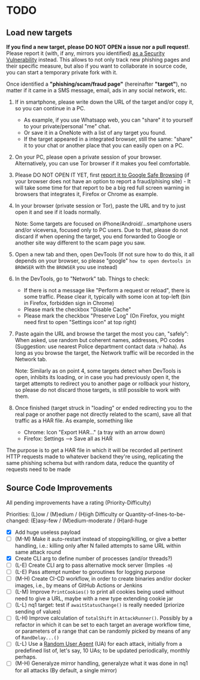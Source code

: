 # TODO

## Load new targets

**If you find a new target, please DO NOT OPEN a issue nor a pull request!**. Please report it (with, if any, mirrors you identified)
[as a Security Vulnerability](https://docs.github.com/en/code-security/security-advisories/guidance-on-reporting-and-writing-information-about-vulnerabilities/privately-reporting-a-security-vulnerability#privately-reporting-a-security-vulnerability) instead. This allows to not only track new phishing pages and their  specific measure, but also if you want to collaborate in source code, you can start a temporary private fork with it.

Once identified a **"phishing/scam/fraud page"** (hereinafter **"target"**), no matter if it came in a SMS message, email, ads in any social network, etc.

1. If in smartphone, please write down the URL of the target and/or copy it, so you can continue in a PC.
   - As example, if you use Whatsapp web, you can "share" it to yourself to your private/personal "me" chat.
   - Or save it in a OneNote with a list of any target you found.
   - If the target appeared in a integrated browser, still the same: "share" it to your chat or another place that you can easily open on a PC.
2. On your PC, please open a private session of your browser. Alternatively, you can use Tor browser if it makes you feel comfortable.
3. Please DO NOT OPEN IT YET, first [report it to Google Safe Browsing](https://safebrowsing.google.com/safebrowsing/report_phish/) (if your browser does not have an option to report a fraud/phising site) - It will take some time for that report to be a big red full screen warning in browsers that integrates it, Firefox or Chrome as example.
4. In your browser (private session or Tor), paste the URL and try to just open it and see if it loads normally.

   Note: Some targets are focused on iPhone/Android/...smartphone users and/or viceversa, focused only to PC users. Due to that, please do not discard if when opening the target, you end forwarded to Google or another site way different to the scam page you saw.

5. Open a new tab and then, open DevTools (If not sure how to do this, it all depends on your browser, so please "google" `how to open devtools in BROWSER` with the `BROWSER` you use instead)
6. In the DevTools, go to "Network" tab. Things to check:
   - If there is not a message like "Perform a request or reload", there is some traffic. Please clear it, typically with some icon at top-left (bin in Firefox, forbidden sign in Chrome)
   - Please mark the checkbox "Disable Cache"
   - Please mark the checkbox "Preserve Log" (On Firefox, you might need first to open "Settings icon" at top right)
7. Paste again the URL and browse the target the most you can, "safely": When asked, use random but coherent names, addresses, PO codes (Suggestion: use nearest Police department contact data :v haha). As long as you browse the target, the Network traffic will be recorded in the Network tab.

   Note: Similarly as on point 4, some targets detect when DevTools is open, inhibits its loading, or in case you had previously open it, the target attempts to redirect you to another page or rollback your history, so please do not discard those targets, is still possible to work with them.

8. Once finished (target struck in "loading" or ended redirecting you to the real page or another page not directly related to the scam), save all that traffic as a HAR file. As example, something like
   - Chrome: Icon "Export HAR..." (a tray with an arrow down)
   - Firefox: Settings --> Save all as HAR

The purpose is to get a HAR file in which it will be recorded all pertinent HTTP requests made to whatever backend they're using, replicating the same phishing schema but with random data, reduce the quantity of requests need to be made

## Source Code Improvements

All pending improvements have a rating (Priority-Difficulty)

Priorities: (L)ow / (M)edium / (H)igh
Difficulty or Quantity-of-lines-to-be-changed: (E)asy-few / (M)edium-moderate / (H)ard-huge

- [x] Add huge useless payload
- [ ] (M-M) Make it auto-restart instead of stopping/killing, or give a better handling, i.e.: killing only after N failed attempts to same URL within same attack round
- [x] Create CLI arg to define number of processes (and/or threads?)
- [ ] (L-E) Create CLI arg to pass alternative mock server (Implies `-m`)
- [ ] (L-E) Pass attempt number to goroutines for logging purpose
- [ ] (M-H) Create CI-CD workflow, in order to create binaries and/or docker images, i.e., by means of GitHub Actions or Jenkins
- [ ] (L-M) Improve `PrintCookies()` to print all cookies being used without need to give a URL, maybe with a new type extending cookie jar
- [ ] (L-L) nq1 target: test if `awaitStatusChange()` is really needed (priorize sending of values)
- [ ] (L-H) Improve calculation of `totalShift` in `AttackRunner()`. Possibly by a refactor in which it can be set to each target an average workflow time, or parameters of a range that can be randomly picked by means of any of `RandDelay...()`
- [ ] (L-L) Use a [Random User Agent](https://iplogger.org/useragents/) (UA) for each attack, initially from a predefined list of, let's say, 10 UAs; to be updated periodically, monthly perhaps.
- [ ] (M-H) Generalyze mirror handling, generalyze what it was done in nq1 for all attacks (By default, a single mirror)
